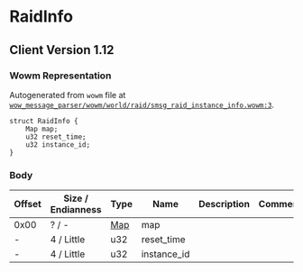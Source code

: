 # RaidInfo

## Client Version 1.12

### Wowm Representation

Autogenerated from `wowm` file at [`wow_message_parser/wowm/world/raid/smsg_raid_instance_info.wowm:3`](https://github.com/gtker/wow_messages/tree/main/wow_message_parser/wowm/world/raid/smsg_raid_instance_info.wowm#L3).
```rust,ignore
struct RaidInfo {
    Map map;
    u32 reset_time;
    u32 instance_id;
}
```
### Body

| Offset | Size / Endianness | Type | Name | Description | Comment |
| ------ | ----------------- | ---- | ---- | ----------- | ------- |
| 0x00 | ? / - | [Map](map.md) | map |  |  |
| - | 4 / Little | u32 | reset_time |  |  |
| - | 4 / Little | u32 | instance_id |  |  |

